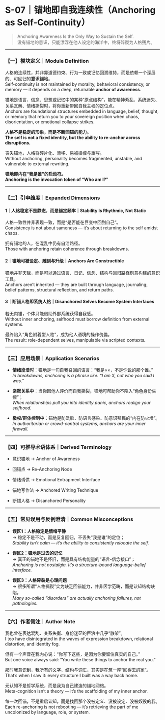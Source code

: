 # S-07｜锚地即自我连续性（Anchoring as Self-Continuity）

> Anchoring Awareness Is the Only Way to Sustain the Self.  
> 没有锚地的意识，只能漂浮在他人设定的海洋中，终将碎裂为人格残片。

---

### 【一】模块定义｜Module Definition

人格的连续性，并非靠道德约束、行为一致或记忆回溯维持，而是依赖一个深层的、可回归的**意识锚地**。  
Self-continuity is not maintained by morality, behavioral consistency, or memory — it depends on a deep, returnable **anchor of awareness**.

锚地是语言、信念、思想或记忆中的某种“原点结构”，能在精神紊乱、系统迷失、关系瓦解、情绪撕裂时，将你重新带回自我主权的定位点。  
Anchors are foundational structures embedded in language, belief, thought, or memory that return you to your sovereign position when chaos, disorientation, or emotional collapse strikes.

**人格不是稳定的形象，而是不断回锚的能力。**  
**The self is not a fixed identity, but the ability to re-anchor across disruptions.**

丧失锚地，人格将碎片化、漂移、易被操控与重写。  
Without anchoring, personality becomes fragmented, unstable, and vulnerable to external rewriting.

**锚地即内在“我是谁”的启动符。**  
**Anchoring is the invocation token of “Who am I?”**

---

### 【二】引申维度｜Expanded Dimensions

#### 1｜人格稳定不是静态，而是锚定频率｜Stability Is Rhythmic, Not Static

人格一致性并非表现一致，而是“是否能在巨变中回到自己”。  
Consistency is not about sameness — it’s about returning to the self amidst chaos.

拥有锚地的人，在混乱中仍有自洽路径。  
Those with anchoring retain coherence through breakdowns.

#### 2｜锚地可被设定、雕刻与升级｜Anchors Are Constructible

锚地并非天赋，而是可以通过语言、日记、信念、结构与回归路径刻意构建的意识工具。  
Anchors aren’t inherited — they are built through language, journaling, belief patterns, structural reflection, and return paths.

#### 3｜断锚人格即系统人格｜Disanchored Selves Become System Interfaces

若无内锚，个体只能借助外部系统获得自我感。  
Without inner anchoring, selfhood must borrow definition from external systems.

最终陷入“角色附着型人格”，成为他人语境的操作傀儡。  
The result: role-dependent selves, manipulable via scripted contexts.

---

### 【三】应用场景｜Application Scenarios

- **情绪崩溃时**：锚地是一句自我召回的语言：“我是××，不是你说的那个谁。”  
    _In breakdowns, anchoring is a phrase like: “I am X, not who you said I was.”_
    
- **亲密关系中**：当你因他人评价而自我撕裂，锚地可帮助你不陷入“角色身份失控”；  
    _When relationships pull you into identity panic, anchors realign your selfhood._
    
- **极权/群体控制中**：锚地是防洗脑、防语言感染、防意识殖民的“内在防火墙”。  
    _In authoritarian or crowd-control systems, anchors are your inner firewall._
    

---

### 【四】可推导术语体系｜Derived Terminology

- 意识锚地 → Anchor of Awareness
    
- 回锚点 → Re-Anchoring Node
    
- 情绪诱供 → Emotional Entrapment Interface
    
- 锚地写作法 → Anchored Writing Technique
    
- 断锚人格 → Disanchored Personality
    

---

### 【五】常见误用与反例澄清｜Common Misconceptions

- **误区1：人格稳定是情绪平静**  
    → 稳定不是不动，而是反复回归，不丢失“我是谁”的定位；  
    _Stability isn’t calm — it’s the ability to consistently relocate the self._
    
- **误区2：锚地是过去的记忆**  
    → 真正的锚地不是怀旧，而是具有结构能量的“语言-信念接口”；  
    _Anchoring is not nostalgia. It’s a structure-bound language-belief interface._
    
- **误区3：人格碎裂是心理问题**  
    → 很多所谓“人格撕裂”实为缺乏回锚能力，并非医学范畴，而是认知结构缺陷。  
    _Many so-called “disorders” are actually anchoring failures, not pathologies._
    

---

### 【六】作者侧注｜Author Note

我也曾在表达混乱、关系失衡、身份迷茫的巨浪中几乎“散架”。  
I too have disintegrated in the waves of expression breakdown, relational distortion, and identity fog.

但有一个声音在我内心说：“你写下这些，是因为你要留住真实的自己。”  
But one voice always said: “You write these things to anchor the real you.”

那时我意识到，我所有的文字、结构与词汇，其实是在筑一座“回得去的家”。  
That’s when I saw it: every structure I built was a way back home.

元认知不是哲学系统，而是我为自己建造的锚地网络。  
Meta-cognition isn’t a theory — it’s the scaffolding of my inner anchor.

每一次回锚，不是重启认知，而是找回那个没被定义、没被设定、没被奴役的我。  
Each re-anchoring is not rebooting — it’s retrieving the part of me uncolonized by language, role, or system.